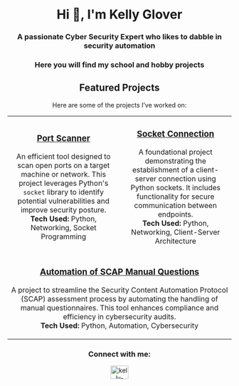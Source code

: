 <h1 align="center">Hi 👋, I'm Kelly Glover</h1>
<h3 align="center">A passionate Cyber Security Expert who likes to dabble in security automation</h3>
<h3 align="center">Here you will find my school and hobby projects</h3>

<h2 align="center">Featured Projects</h2>

<p align="center">Here are some of the projects I’ve worked on:</p>

<table align="center">
  <tr>
    <td align="center" width="50%">
      <h3><a href="https://github.com/kelly5054/CYB333---Coursework/blob/main/Port%20Scanner">Port Scanner</a></h3>
      <p>An efficient tool designed to scan open ports on a target machine or network. This project leverages Python's <code>socket</code> library to identify potential vulnerabilities and improve security posture. 
      <br><strong>Tech Used:</strong> Python, Networking, Socket Programming</p>
    </td>
    <td align="center" width="50%">
      <h3><a href="https://github.com/kelly5054/CYB333---Coursework/blob/main/Socket%20Connection">Socket Connection</a></h3>
      <p>A foundational project demonstrating the establishment of a client-server connection using Python sockets. It includes functionality for secure communication between endpoints.
      <br><strong>Tech Used:</strong> Python, Networking, Client-Server Architecture</p>
    </td>
  </tr>
  <tr>
    <td align="center" colspan="2">
      <h3><a href="https://github.com/kelly5054/CYB333---Coursework/blob/main/Automation%20of%20SCAP%20Manual%20Questions">Automation of SCAP Manual Questions</a></h3>
      <p>A project to streamline the Security Content Automation Protocol (SCAP) assessment process by automating the handling of manual questionnaires. This tool enhances compliance and efficiency in cybersecurity audits. 
      <br><strong>Tech Used:</strong> Python, Automation, Cybersecurity</p>
    </td>
  </tr>
</table>

<h3 align="center">Connect with me:</h3>
<p align="center">
<a href="https://linkedin.com/in/kelly-glover-55431021b" target="blank"><img align="center" src="https://raw.githubusercontent.com/rahuldkjain/github-profile-readme-generator/master/src/images/icons/Social/linked-in-alt.svg" alt="kelly-glover-55431021b" height="30" width="40" /></a>
</p>
